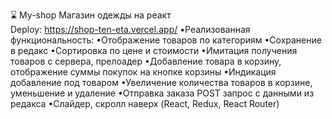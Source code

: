 ⌛ My-shop
Магазин одежды на реакт  
Deploy:  https://shop-ten-eta.vercel.app/
•Реализованная функциональность:
•Отображение товаров по категориям
•Сохранение в редакс
•Сортировка по цене и стоимости
•Имитация получения товаров с сервера, прелоадер
•Добавлениe товара в корзину, отображение суммы покупок на кнопке корзины
•Индикация добавление под товаром
•Увеличение количества товаров в корзине, уменьшение и удаление
•Отправка заказа POST запрос с данными из редакса
•Слайдер, скролл наверх
(React, Redux, React Router)


